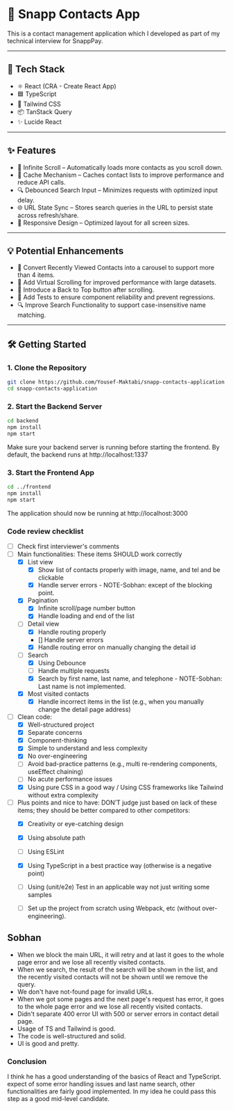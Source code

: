 # 📇 Snapp Contacts App

This is a contact management application which I developed as part of my technical interview for SnappPay.

---

## 🚀 Tech Stack

- ⚛️ React (CRA - Create React App)
- 🟦 TypeScript
- 🌈 Tailwind CSS
- 📦 TanStack Query
- ✨ Lucide React

---

## ✨ Features

- 🔄 Infinite Scroll – Automatically loads more contacts as you scroll down.
- 💾 Cache Mechanism – Caches contact lists to improve performance and reduce API calls.
- 🔍 Debounced Search Input – Minimizes requests with optimized input delay.
- 🌐 URL State Sync – Stores search queries in the URL to persist state across refresh/share.
- 📱 Responsive Design – Optimized layout for all screen sizes.

---

## 💡 Potential Enhancements

- 🎠 Convert Recently Viewed Contacts into a carousel to support more than 4 items.
- 🧮 Add Virtual Scrolling for improved performance with large datasets.
- 🧭 Introduce a Back to Top button after scrolling.
- 🧪 Add Tests to ensure component reliability and prevent regressions.
- 🔍 Improve Search Functionality to support case-insensitive name matching.

---

## 🛠 Getting Started

### 1. Clone the Repository

```bash
git clone https://github.com/Yousef-Maktabi/snapp-contacts-application
cd snapp-contacts-application
```

### 2. Start the Backend Server

```bash
cd backend
npm install
npm start
```

Make sure your backend server is running before starting the frontend. By default, the backend runs at http://localhost:1337

### 3. Start the Frontend App

```bash
cd ../frontend
npm install
npm start
```

The application should now be running at http://localhost:3000


### Code review checklist

-   [ ] Check first interviewer's comments
-   [ ] Main functionalities: These items SHOULD work correctly
    -   [x] List view
        -   [x] Show list of contacts properly with image, name, and tel and be clickable
        -   [x] Handle server errors - NOTE-Sobhan: except of the blocking point.
    -   [x] Pagination
        -   [x] Infinite scroll/page number button
        -   [x] Handle loading and end of the list
    -   [ ] Detail view
        -   [x] Handle routing properly
        -   [] Handle server errors
        -   [x] Handle routing error on manually changing the detail id
    -   [ ] Search
        -   [x] Using Debounce
        -   [ ] Handle multiple requests
        -   [x] Search by first name, last name, and telephone - NOTE-Sobhan: Last name is not implemented.
    -   [x] Most visited contacts
        -   [x] Handle incorrect items in the list (e.g., when you manually change the detail page address)
-   [ ] Clean code:
    -   [x] Well-structured project
    -   [x] Separate concerns
    -   [x] Component-thinking
    -   [x] Simple to understand and less complexity
    -   [x] No over-engineering
    -   [ ] Avoid bad-practice patterns (e.g., multi re-rendering components, useEffect chaining)
    -   [ ] No acute performance issues
    -   [x] Using pure CSS in a good way / Using CSS frameworks like Tailwind without extra complexity
-   [ ] Plus points and nice to have: DON’T judge just based on lack of these items; they should be better compared to other competitors:
    -   [x] Creativity or eye-catching design
    -   [x] Using absolute path
    -   [ ] Using ESLint
    -   [x] Using TypeScript in a best practice way (otherwise is a negative point)
    -   [ ] Using (unit/e2e) Test in an applicable way not just writing some samples
    -   [ ] Set up the project from scratch using Webpack, etc (without over-engineering).


## Sobhan

- When we block the main URL, it will retry and at last it goes to the whole page error and we lose all recently visited contacts.
- When we search, the result of the search will be shown in the list, and the recently visited contacts will not be shown until we remove the query.
- We don't have not-found page for invalid URLs.
- When we got some pages and the next page's request has error, it goes to the whole page error and we lose all recently visited contacts.
- Didn't separate 400 error UI with 500 or server errors in contact detail page.
- Usage of TS and Tailwind is good.
- The code is well-structured and solid.
- UI is good and pretty.

### Conclusion
I think he has a good understanding of the basics of React and TypeScript. expect of some error handling issues and last name search, other functionalities are fairly good implemented. In my idea he could pass this step as a good mid-level candidate.

